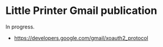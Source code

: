 # Little Printer Gmail publication

In progress.

* https://developers.google.com/gmail/xoauth2_protocol
